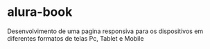 # alura-book
 Desenvolvimento de uma pagina responsiva para os dispositivos em diferentes formatos  de telas  Pc, Tablet e Mobile
